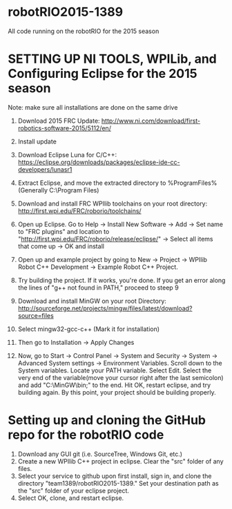 robotRIO2015-1389
=================
All code running on the robotRIO for the 2015 season



SETTING UP NI TOOLS, WPILib, and Configuring Eclipse for the 2015 season
=========================================================================
Note: make sure all installations are done on the same drive
1. Download 2015 FRC Update: http://www.ni.com/download/first-robotics-software-2015/5112/en/
2. Install update
3. Download Eclipse Luna for C/C++: https://eclipse.org/downloads/packages/eclipse-ide-cc-developers/lunasr1
4. Extract Eclipse, and move the extracted directory to %ProgramFiles% (Generally C:\Program Files)
5. Download and install FRC WPIlib toolchains on your root directory: http://first.wpi.edu/FRC/roborio/toolchains/
6. Open up Eclipse. Go to Help -> Install New Software -> Add -> Set name to "FRC plugins" and location to "http://first.wpi.edu/FRC/roborio/release/eclipse/"
 -> Select all items that come up -> OK and install
7. Open up and example project by going to New -> Project -> WPIlib Robot C++ Development -> Example Robot C++ Project.
8. Try building the project. If it works, you're done. If you get an error along the lines of "g++ not found in PATH," proceed to steep 9


9. Download and install MinGW on your root Directory: http://sourceforge.net/projects/mingw/files/latest/download?source=files
10. Select mingw32-gcc-c++ (Mark it for installation)
11. Then go to Installation -> Apply Changes
12. Now, go to Start -> Control Panel -> System and Security -> System -> Advanced System settings -> Environment Variables. Scroll down to the System variables.
Locate your PATH variable. Select Edit. Select the very end of the variable(move your cursor right after the last semicolon) and add "C:\MinGW\bin;" to the end.
Hit OK, restart eclipse, and try building again. By this point, your project should be building properly.

Setting up and cloning the GitHub repo for the robotRIO code
============================================================
1. Download any GUI git (i.e. SourceTree, Windows Git, etc.)
3. Create a new WPIlib C++ project in eclipse. Clear the "src" folder of any files.
2. Select your service to github upon first install, sign in, and clone the directory "team1389/robotRIO2015-1389." Set your destination path as the "src" folder of
your eclipse project.
3. Select OK, clone, and restart eclipse.  
